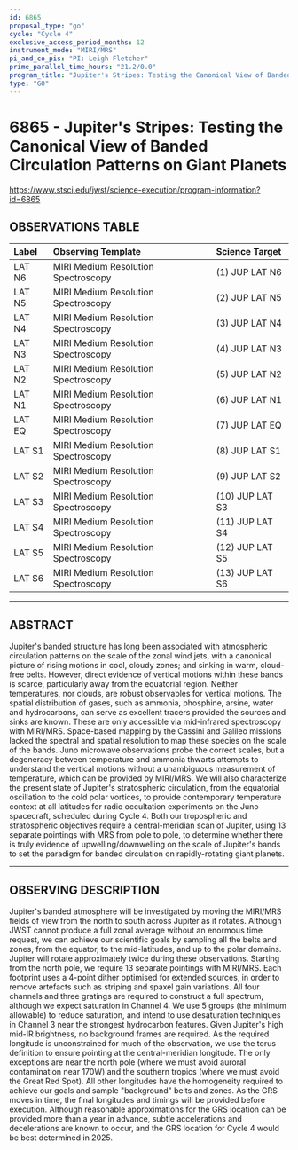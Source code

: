 ```yaml
---
id: 6865
proposal_type: "go"
cycle: "Cycle 4"
exclusive_access_period_months: 12
instrument_mode: "MIRI/MRS"
pi_and_co_pis: "PI: Leigh Fletcher"
prime_parallel_time_hours: "21.2/0.0"
program_title: "Jupiter's Stripes: Testing the Canonical View of Banded Circulation Patterns on Giant Planets"
type: "GO"
---
```

# 6865 - Jupiter's Stripes: Testing the Canonical View of Banded Circulation Patterns on Giant Planets
https://www.stsci.edu/jwst/science-execution/program-information?id=6865
## OBSERVATIONS TABLE
| Label   | Observing Template              | Science Target      |
| :------ | :------------------------------ | :------------------ |
| LAT N6  | MIRI Medium Resolution Spectroscopy | (1) JUP LAT N6      |
| LAT N5  | MIRI Medium Resolution Spectroscopy | (2) JUP LAT N5      |
| LAT N4  | MIRI Medium Resolution Spectroscopy | (3) JUP LAT N4      |
| LAT N3  | MIRI Medium Resolution Spectroscopy | (4) JUP LAT N3      |
| LAT N2  | MIRI Medium Resolution Spectroscopy | (5) JUP LAT N2      |
| LAT N1  | MIRI Medium Resolution Spectroscopy | (6) JUP LAT N1      |
| LAT EQ  | MIRI Medium Resolution Spectroscopy | (7) JUP LAT EQ      |
| LAT S1  | MIRI Medium Resolution Spectroscopy | (8) JUP LAT S1      |
| LAT S2  | MIRI Medium Resolution Spectroscopy | (9) JUP LAT S2      |
| LAT S3  | MIRI Medium Resolution Spectroscopy | (10) JUP LAT S3     |
| LAT S4  | MIRI Medium Resolution Spectroscopy | (11) JUP LAT S4     |
| LAT S5  | MIRI Medium Resolution Spectroscopy | (12) JUP LAT S5     |
| LAT S6  | MIRI Medium Resolution Spectroscopy | (13) JUP LAT S6     |

---

## ABSTRACT

Jupiter's banded structure has long been associated with atmospheric circulation patterns on the scale of the zonal wind jets, with a canonical picture of rising motions in cool, cloudy zones; and sinking in warm, cloud-free belts. However, direct evidence of vertical motions within these bands is scarce, particularly away from the equatorial region. Neither temperatures, nor clouds, are robust observables for vertical motions. The spatial distribution of gases, such as ammonia, phosphine, arsine, water and hydrocarbons, can serve as excellent tracers provided the sources and sinks are known. These are only accessible via mid-infrared spectroscopy with MIRI/MRS. Space-based mapping by the Cassini and Galileo missions lacked the spectral and spatial resolution to map these species on the scale of the bands. Juno microwave observations probe the correct scales, but a degeneracy between temperature and ammonia thwarts attempts to understand the vertical motions without a unambiguous measurement of temperature, which can be provided by MIRI/MRS. We will also characterize the present state of Jupiter's stratospheric circulation, from the equatorial oscillation to the cold polar vortices, to provide contemporary temperature context at all latitudes for radio occultation experiments on the Juno spacecraft, scheduled during Cycle 4. Both our tropospheric and stratospheric objectives require a central-meridian scan of Jupiter, using 13 separate pointings with MRS from pole to pole, to determine whether there is truly evidence of upwelling/downwelling on the scale of Jupiter's bands to set the paradigm for banded circulation on rapidly-rotating giant planets.

---

## OBSERVING DESCRIPTION

Jupiter's banded atmosphere will be investigated by moving the MIRI/MRS fields of view from the north to south across Jupiter as it rotates. Although JWST cannot produce a full zonal average without an enormous time request, we can achieve our scientific goals by sampling all the belts and zones, from the equator, to the mid-latitudes, and up to the polar domains. Jupiter will rotate approximately twice during these observations.
Starting from the north pole, we require 13 separate pointings with MIRI/MRS. Each footprint uses a 4-point dither optimised for extended sources, in order to remove artefacts such as striping and spaxel gain variations. All four channels and three gratings are required to construct a full spectrum, although we expect saturation in Channel 4. We use 5 groups (the minimum allowable) to reduce saturation, and intend to use desaturation techniques in Channel 3 near the strongest hydrocarbon features. Given Jupiter's high mid-IR brightness, no background frames are required.
As the required longitude is unconstrained for much of the observation, we use the torus definition to ensure pointing at the central-meridian longitude. The only exceptions are near the north pole (where we must avoid auroral contamination near 170W) and the southern tropics (where we must avoid the Great Red Spot). All other longitudes have the homogeneity required to achieve our goals and sample "background" belts and zones.
As the GRS moves in time, the final longitudes and timings will be provided before execution. Although reasonable approximations for the GRS location can be provided more than a year in advance, subtle accelerations and decelerations are known to occur, and the GRS location for Cycle 4 would be best determined in 2025.